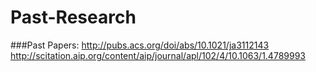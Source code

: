 # Past-Research

###Past Papers:
http://pubs.acs.org/doi/abs/10.1021/ja3112143
http://scitation.aip.org/content/aip/journal/apl/102/4/10.1063/1.4789993

